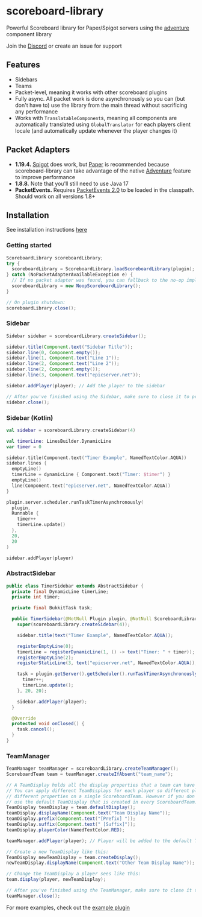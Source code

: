 # scoreboard-library

Powerful Scoreboard library for Paper/Spigot servers using the [adventure](https://github.com/KyoriPowered/adventure)
component library

Join the [Discord](https://discord.gg/v7nmTDTW8W) or create an issue for support

## Features

- Sidebars
- Teams
- Packet-level, meaning it works with other scoreboard plugins
- Fully async. All packet work is done asynchronously so you can (but don't have to) use the library from the main
  thread without sacrificing any performance
- Works with `TranslatableComponent`s, meaning all components are automatically translated using `GlobalTranslator` for
  each players client locale (and automatically update whenever the player changes it)

## Packet Adapters

- **1.19.4.** [Spigot](https://www.spigotmc.org/) does work, but [Paper](https://papermc.io/) is recommended because
  scoreboard-library can take advantage of the native [Adventure](https://github.com/KyoriPowered/adventure) feature to
  improve performance
- **1.8.8.** Note that you'll still need to use Java 17
- **PacketEvents.** Requires [PacketEvents 2.0](https://github.com/retrooper/packetevents/tree/2.0) to be loaded in the
  classpath. Should work on all versions 1.8+

## Installation

See installation instructions [here](https://github.com/MegavexNetwork/scoreboard-library/blob/dev/2.0/INSTALLATION.md)

### Getting started

```java
ScoreboardLibrary scoreboardLibrary;
try {
  scoreboardLibrary = ScoreboardLibrary.loadScoreboardLibrary(plugin);
} catch (NoPacketAdapterAvailableException e) {
  // If no packet adapter was found, you can fallback to the no-op implementation:
  scoreboardLibrary = new NoopScoreboardLibrary();
}

// On plugin shutdown:
scoreboardLibrary.close();
```

### Sidebar


```java
Sidebar sidebar = scoreboardLibrary.createSidebar();

sidebar.title(Component.text("Sidebar Title"));
sidebar.line(0, Component.empty());
sidebar.line(1, Component.text("Line 1"));
sidebar.line(2, Component.text("Line 2"));
sidebar.line(2, Component.empty());
sidebar.line(3, Component.text("epicserver.net"));

sidebar.addPlayer(player); // Add the player to the sidebar

// After you've finished using the Sidebar, make sure to close it to prevent a memory leak:
sidebar.close();
```

### Sidebar (Kotlin)

```kotlin
val sidebar = scoreboardLibrary.createSidebar(4)

val timerLine: LinesBuilder.DynamicLine
var timer = 0

sidebar.title(Component.text("Timer Example", NamedTextColor.AQUA))
sidebar.lines {
  emptyLine()
  timerLine = dynamicLine { Component.text("Timer: $timer") }
  emptyLine()
  line(Component.text("epicserver.net", NamedTextColor.AQUA))
}

plugin.server.scheduler.runTaskTimerAsynchronously(
  plugin,
  Runnable {
    timer++
    timerLine.update()
  },
  20,
  20
)

sidebar.addPlayer(player)
```

### AbstractSidebar

```java
public class TimerSidebar extends AbstractSidebar {
  private final DynamicLine timerLine;
  private int timer;

  private final BukkitTask task;

  public TimerSidebar(@NotNull Plugin plugin, @NotNull ScoreboardLibrary scoreboardLibrary, @NotNull Player player) {
    super(scoreboardLibrary.createSidebar(4));

    sidebar.title(text("Timer Example", NamedTextColor.AQUA));

    registerEmptyLine(0);
    timerLine = registerDynamicLine(1, () -> text("Timer: " + timer));
    registerEmptyLine(2);
    registerStaticLine(3, text("epicserver.net", NamedTextColor.AQUA));

    task = plugin.getServer().getScheduler().runTaskTimerAsynchronously(plugin, () -> {
      timer++;
      timerLine.update();
    }, 20, 20);

    sidebar.addPlayer(player);
  }

  @Override
  protected void onClosed() {
    task.cancel();
  }
}
```

### TeamManager

```java
TeamManager teamManager = scoreboardLibrary.createTeamManager();
ScoreboardTeam team = teamManager.createIfAbsent("team_name");

// A TeamDisplay holds all the display properties that a team can have (prefix, suffix etc.).
// You can apply different TeamDisplays for each player so different players can see
// different properties on a single ScoreboardTeam. However if you don't need that you can
// use the default TeamDisplay that is created in every ScoreboardTeam.
TeamDisplay teamDisplay = team.defaultDisplay();
teamDisplay.displayName(Component.text("Team Display Name"));
teamDisplay.prefix(Component.text("[Prefix] "));
teamDisplay.suffix(Component.text(" [Suffix]"));
teamDisplay.playerColor(NamedTextColor.RED);

teamManager.addPlayer(player); // Player will be added to the default TeamDisplay of each ScoreboardTeam

// Create a new TeamDisplay like this:
TeamDisplay newTeamDisplay = team.createDisplay();
newTeamDisplay.displayName(Component.text("Other Team Display Name"));

// Change the TeamDisplay a player sees like this:
team.display(player, newTeamDisplay);

// After you've finished using the TeamManager, make sure to close it to prevent a memory leak:
teamManager.close();
```

For more examples, check out the [example plugin](https://github.com/MegavexNetwork/scoreboard-library-example)
